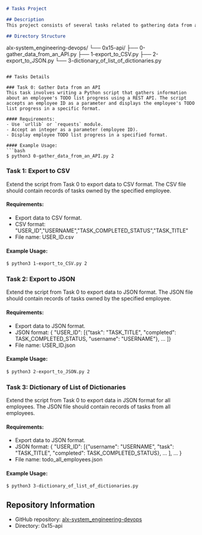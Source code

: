 ```markdown
# Tasks Project

## Description
This project consists of several tasks related to gathering data from an API, exporting data to CSV and JSON formats, and creating a dictionary of lists of dictionaries.

## Directory Structure
```
alx-system_engineering-devops/
└── 0x15-api/
    ├── 0-gather_data_from_an_API.py
    ├── 1-export_to_CSV.py
    ├── 2-export_to_JSON.py
    └── 3-dictionary_of_list_of_dictionaries.py
```

## Tasks Details

### Task 0: Gather Data from an API
This task involves writing a Python script that gathers information about an employee's TODO list progress using a REST API. The script accepts an employee ID as a parameter and displays the employee's TODO list progress in a specific format.

#### Requirements:
- Use `urllib` or `requests` module.
- Accept an integer as a parameter (employee ID).
- Display employee TODO list progress in a specified format.

#### Example Usage:
```bash
$ python3 0-gather_data_from_an_API.py 2
```

### Task 1: Export to CSV
Extend the script from Task 0 to export data to CSV format. The CSV file should contain records of tasks owned by the specified employee.

#### Requirements:
- Export data to CSV format.
- CSV format: "USER_ID","USERNAME","TASK_COMPLETED_STATUS","TASK_TITLE"
- File name: USER_ID.csv

#### Example Usage:
```bash
$ python3 1-export_to_CSV.py 2
```

### Task 2: Export to JSON
Extend the script from Task 0 to export data to JSON format. The JSON file should contain records of tasks owned by the specified employee.

#### Requirements:
- Export data to JSON format.
- JSON format: { "USER_ID": [{"task": "TASK_TITLE", "completed": TASK_COMPLETED_STATUS, "username": "USERNAME"}, ... ]}
- File name: USER_ID.json

#### Example Usage:
```bash
$ python3 2-export_to_JSON.py 2
```

### Task 3: Dictionary of List of Dictionaries
Extend the script from Task 0 to export data in JSON format for all employees. The JSON file should contain records of tasks from all employees.

#### Requirements:
- Export data to JSON format.
- JSON format: { "USER_ID": [{"username": "USERNAME", "task": "TASK_TITLE", "completed": TASK_COMPLETED_STATUS}, ... ], ... }
- File name: todo_all_employees.json

#### Example Usage:
```bash
$ python3 3-dictionary_of_list_of_dictionaries.py
```

## Repository Information
- GitHub repository: [alx-system_engineering-devops](https://github.com/username/alx-system_engineering-devops)
- Directory: 0x15-api
